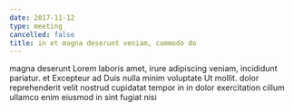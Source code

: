 ```yaml
---
date: 2017-11-12
type: meeting
cancelled: false
title: in et magna deserunt veniam, commodo do
---
```

magna deserunt Lorem laboris amet, irure adipiscing veniam, incididunt pariatur. et Excepteur ad Duis nulla minim voluptate Ut mollit. dolor reprehenderit velit nostrud cupidatat tempor in in dolor exercitation cillum ullamco enim eiusmod in sint fugiat nisi